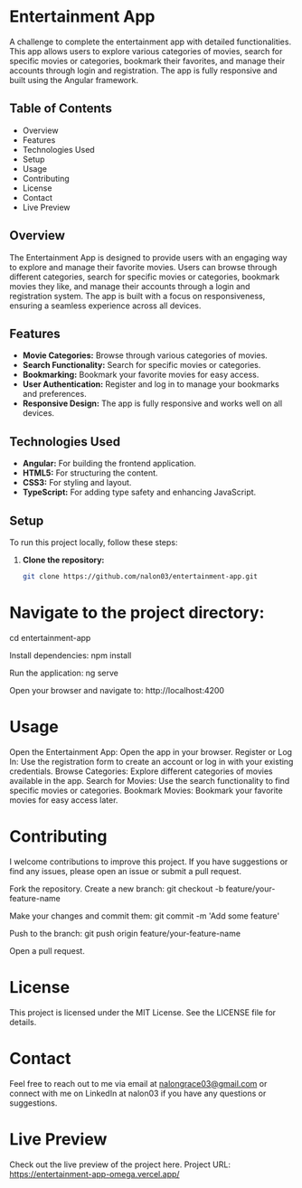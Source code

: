 # Entertainment App

A challenge to complete the entertainment app with detailed functionalities. This app allows users to explore various categories of movies, search for specific movies or categories, bookmark their favorites, and manage their accounts through login and registration. The app is fully responsive and built using the Angular framework.

## Table of Contents

- Overview
- Features
- Technologies Used
- Setup
- Usage
- Contributing
- License
- Contact
- Live Preview

## Overview

The Entertainment App is designed to provide users with an engaging way to explore and manage their favorite movies. Users can browse through different categories, search for specific movies or categories, bookmark movies they like, and manage their accounts through a login and registration system. The app is built with a focus on responsiveness, ensuring a seamless experience across all devices.

## Features

- **Movie Categories:** Browse through various categories of movies.
- **Search Functionality:** Search for specific movies or categories.
- **Bookmarking:** Bookmark your favorite movies for easy access.
- **User Authentication:** Register and log in to manage your bookmarks and preferences.
- **Responsive Design:** The app is fully responsive and works well on all devices.

## Technologies Used

- **Angular:** For building the frontend application.
- **HTML5:** For structuring the content.
- **CSS3:** For styling and layout.
- **TypeScript:** For adding type safety and enhancing JavaScript.

## Setup

To run this project locally, follow these steps:

1. **Clone the repository:**
   ```bash
   git clone https://github.com/nalon03/entertainment-app.git

# Navigate to the project directory:
cd entertainment-app

Install dependencies:
npm install

Run the application:
ng serve

Open your browser and navigate to:
http://localhost:4200

# Usage
Open the Entertainment App:
Open the app in your browser.
Register or Log In:
Use the registration form to create an account or log in with your existing credentials.
Browse Categories:
Explore different categories of movies available in the app.
Search for Movies:
Use the search functionality to find specific movies or categories.
Bookmark Movies:
Bookmark your favorite movies for easy access later.

# Contributing
I welcome contributions to improve this project. If you have suggestions or find any issues, please open an issue or submit a pull request.

Fork the repository.
Create a new branch:
git checkout -b feature/your-feature-name

Make your changes and commit them:
git commit -m 'Add some feature'

Push to the branch:
git push origin feature/your-feature-name

Open a pull request.
# License
This project is licensed under the MIT License. See the LICENSE file for details.

# Contact
Feel free to reach out to me via email at nalongrace03@gmail.com or connect with me on LinkedIn at nalon03 if you have any questions or suggestions.

# Live Preview
Check out the live preview of the project here.
Project URL: https://entertainment-app-omega.vercel.app/

